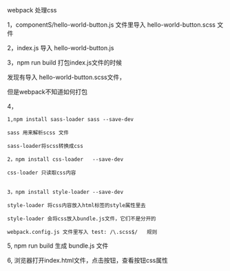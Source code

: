 webpack 处理css


1，componentS/hello-world-button.js  文件里导入 hello-world-button.scss 文件

2，index.js 导入 hello-world-button.js

3，npm run build 打包index.js文件的时候
   
   发现有导入 hello-world-button.scss文件，

   但是webpack不知道如何打包

4，

    1,npm install sass-loader sass --save-dev
    
    sass 用来解析scss 文件
    
    sass-loader将scss转换成css

    2，npm install css-loader   --save-dev

    css-loader 只读取css内容


    3，npm install style-loader --save-dev

    style-loader 将css内容放入html标签的style属性里去

    style-loader 会将css放入bundle.js文件，它们不是分开的

    webpack.config.js 文件里写入 test: /\.scss$/   规则



5, npm run build  生成 bundle.js 文件

6, 浏览器打开index.html文件，点击按钮，查看按钮css属性
